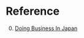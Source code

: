 # Reference

0. [Doing Business In Japan](https://www.kalzumeus.com/2014/11/07/doing-business-in-japan/)

